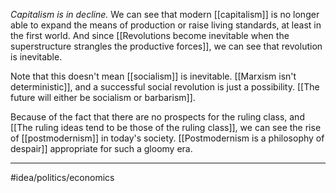 *Capitalism is in decline.* We can see that modern [[capitalism]] is no longer able to expand the means of production or raise living standards, at least in the first world. And since [[Revolutions become inevitable when the superstructure strangles the productive forces]], we can see that revolution is inevitable. 

Note that this doesn't mean [[socialism]] is inevitable. [[Marxism isn't deterministic]], and a successful social revolution is just a possibility. [[The future will either be socialism or barbarism]]. 

Because of the fact that there are no prospects for the ruling class, and [[The ruling ideas tend to be those of the ruling class]], we can see the rise of [[postmodernism]] in today's society. [[Postmodernism is a philosophy of despair]] appropriate for such a gloomy era. 

---
#idea/politics/economics 